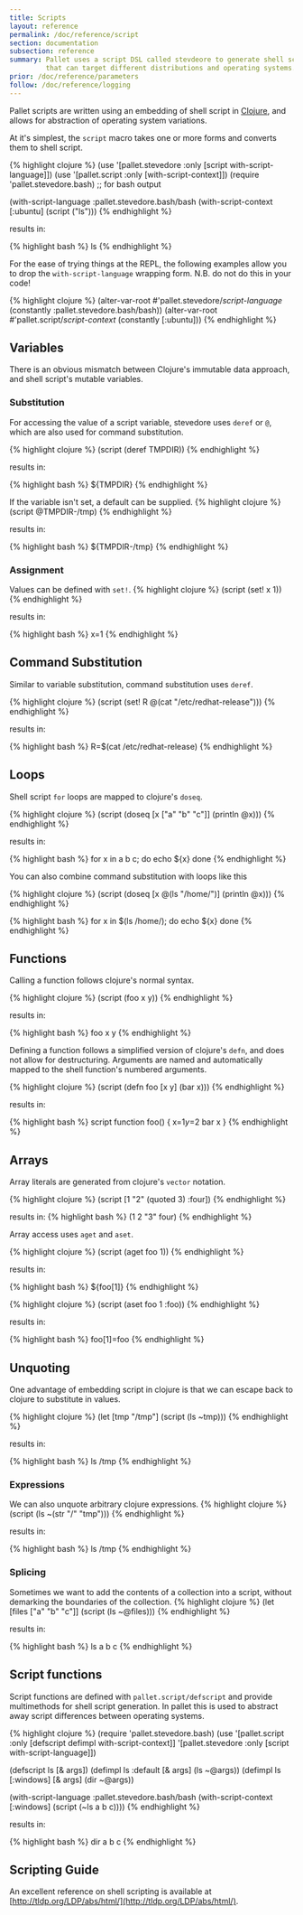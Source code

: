 ```yaml
---
title: Scripts
layout: reference
permalink: /doc/reference/script
section: documentation
subsection: reference
summary: Pallet uses a script DSL called stevdeore to generate shell scripts
         that can target different distributions and operating systems.
prior: /doc/reference/parameters
follow: /doc/reference/logging
---
```


Pallet scripts are written using an embedding of shell script in
[Clojure](http://clojure.org), and allows for abstraction of operating system
variations.

At it's simplest, the `script` macro takes one or more forms and converts them
to shell script.

{% highlight clojure %}
(use '[pallet.stevedore :only [script with-script-language]])
(use '[pallet.script :only [with-script-context]])
(require 'pallet.stevedore.bash) ;; for bash output

(with-script-language :pallet.stevedore.bash/bash
  (with-script-context [:ubuntu]
    (script
      ("ls")))
{% endhighlight %}

results in:

{% highlight bash %}
ls
{% endhighlight %}

For the ease of trying things at the REPL, the following examples allow you to
drop the `with-script-language` wrapping form. N.B. do not do this in your code!

{% highlight clojure %}
(alter-var-root #'pallet.stevedore/*script-language*
 (constantly :pallet.stevedore.bash/bash))
(alter-var-root #'pallet.script/*script-context*
 (constantly [:ubuntu]))
{% endhighlight %}

## Variables
There is an obvious mismatch between Clojure's immutable data approach, and
shell script's mutable variables.

### Substitution
For accessing the value of a script variable, stevedore uses `deref` or `@`, which
are also used for command substitution.

{% highlight clojure %}
(script (deref TMPDIR))
{% endhighlight %}

results in:

{% highlight bash %}
${TMPDIR}
{% endhighlight %}

If the variable isn't set, a default can be supplied.
{% highlight clojure %}
(script @TMPDIR-/tmp)
{% endhighlight %}

results in:

{% highlight bash %}
${TMPDIR-/tmp}
{% endhighlight %}


### Assignment
Values can be defined with `set!`.
{% highlight clojure %}
(script (set! x 1))
{% endhighlight %}

results in:

{% highlight bash %}
x=1
{% endhighlight %}


## Command Substitution

Similar to variable substitution, command substitution uses `deref`.

{% highlight clojure %}
(script (set! R @(cat "/etc/redhat-release")))
{% endhighlight %}

results in:

{% highlight bash %}
R=$(cat /etc/redhat-release)
{% endhighlight %}

## Loops
Shell script `for` loops are mapped to clojure's `doseq`.

{% highlight clojure %}
(script
 (doseq [x ["a" "b" "c"]]
   (println @x)))
{% endhighlight %}

results in:

{% highlight bash %}
for x in a b c; do
  echo ${x}
done
{% endhighlight %}

You can also combine command substitution with loops like this

{% highlight clojure %}
(script
 (doseq [x @(ls "/home/")]
   (println @x)))
{% endhighlight %}

{% highlight bash %}
for x in $(ls /home/); do
  echo ${x}
done
{% endhighlight %}

## Functions

Calling a function follows clojure's normal syntax.

{% highlight clojure %}
(script (foo x y))
{% endhighlight %}

 results in:

{% highlight bash %}
foo x y
{% endhighlight %}

Defining a function follows a simplified version of clojure's `defn`, and does
not allow for destructuring. Arguments are named and automatically mapped to the
shell function's numbered arguments.

{% highlight clojure %}
(script (defn foo [x y] (bar x)))
{% endhighlight %}

results in:

{% highlight bash %}
script function foo() {
  x=$1
  y=$2
  bar x
}
{% endhighlight %}

## Arrays

Array literals are generated from clojure's `vector` notation.

{% highlight clojure %}
(script [1 "2" (quoted 3) :four])
{% endhighlight %}

results in:
{% highlight bash %}
(1 2 "3" four)
{% endhighlight %}

Array access uses `aget` and `aset`.

{% highlight clojure %}
(script (aget foo 1))
{% endhighlight %}

results in:

{% highlight bash %}
${foo[1]}
{% endhighlight %}

{% highlight clojure %}
(script (aset foo 1 :foo))
{% endhighlight %}

results in:

{% highlight bash %}
foo[1]=foo
{% endhighlight %}

## Unquoting

One advantage of embedding script in clojure is that we can escape back to
clojure to substitute in values.

{% highlight clojure %}
(let [tmp "/tmp"]
  (script (ls ~tmp)))
{% endhighlight %}

results in:

{% highlight bash %}
ls /tmp
{% endhighlight %}

### Expressions
We can also unquote arbitrary clojure expressions.
{% highlight clojure %}
(script (ls ~(str "/" "tmp")))
{% endhighlight %}

results in:

{% highlight bash %}
ls /tmp
{% endhighlight %}

### Splicing
Sometimes we want to add the contents of a collection into a script, without
demarking the boundaries of the collection.
{% highlight clojure %}
(let [files ["a" "b" "c"]]
  (script (ls ~@files)))
{% endhighlight %}

results in:

{% highlight bash %}
ls a b c
{% endhighlight %}

## Script functions

Script functions are defined with `pallet.script/defscript` and provide multimethods
for shell script generation.  In pallet this is used to abstract away script
differences between operating systems.

{% highlight clojure %}
(require
 'pallet.stevedore.bash)
(use
 '[pallet.script :only [defscript defimpl with-script-context]]
 '[pallet.stevedore :only [script with-script-language]])

(defscript ls [& args])
(defimpl ls :default [& args]
  (ls ~@args))
(defimpl ls [:windows] [& args]
  (dir ~@args))

(with-script-language :pallet.stevedore.bash/bash
  (with-script-context [:windows]
    (script (~ls a b c))))
{% endhighlight %}

results in:

{% highlight bash %}
dir a b c
{% endhighlight %}

## Scripting Guide

An excellent reference on shell scripting is available at
[http://tldp.org/LDP/abs/html/](http://tldp.org/LDP/abs/html/).
